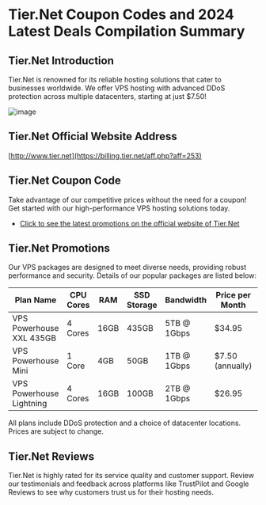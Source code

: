 # Tier.Net Coupon Codes and 2024 Latest Deals Compilation Summary

## Tier.Net Introduction
Tier.Net is renowned for its reliable hosting solutions that cater to businesses worldwide. We offer VPS hosting with advanced DDoS protection across multiple datacenters, starting at just $7.50!

![image](https://github.com/dacevedod949/TierNet/assets/167734716/a3d7aaa2-d4a5-485e-9bd4-3b91b5652d36)

## Tier.Net Official Website Address
[http://www.tier.net](https://billing.tier.net/aff.php?aff=253)

## Tier.Net Coupon Code
Take advantage of our competitive prices without the need for a coupon! Get started with our high-performance VPS hosting solutions today.
- [Click to see the latest promotions on the official website of Tier.Net](https://billing.tier.net/aff.php?aff=253)

## Tier.Net Promotions
Our VPS packages are designed to meet diverse needs, providing robust performance and security. Details of our popular packages are listed below:

| Plan Name                | CPU Cores | RAM  | SSD Storage | Bandwidth        | Price per Month | Link                                   |
|--------------------------|-----------|------|-------------|------------------|-----------------|----------------------------------------|
| VPS Powerhouse XXL 435GB | 4 Cores   | 16GB | 435GB       | 5TB @ 1Gbps      | $34.95          | [Order Now](https://billing.tier.net/aff.php?aff=253) |
| VPS Powerhouse Mini      | 1 Core    | 4GB  | 50GB        | 1TB @ 1Gbps      | $7.50 (annually)| [Order Now](https://billing.tier.net/aff.php?aff=253&pid=244) |
| VPS Powerhouse Lightning | 4 Cores   | 16GB | 100GB       | 2TB @ 1Gbps      | $26.95          | [Order Now](https://billing.tier.net/aff.php?aff=253&pid=243) |

All plans include DDoS protection and a choice of datacenter locations. Prices are subject to change.

## Tier.Net Reviews
Tier.Net is highly rated for its service quality and customer support. Review our testimonials and feedback across platforms like TrustPilot and Google Reviews to see why customers trust us for their hosting needs.
